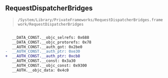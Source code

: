 ## RequestDispatcherBridges

> `/System/Library/PrivateFrameworks/RequestDispatcherBridges.framework/RequestDispatcherBridges`

```diff

   __DATA_CONST.__objc_selrefs: 0x688
   __DATA_CONST.__objc_protorefs: 0x78
   __AUTH_CONST.__auth_got: 0x2be0
-  __AUTH_CONST.__auth_ptr: 0xe30
+  __AUTH_CONST.__auth_ptr: 0xcb8
   __AUTH_CONST.__const: 0x3a30
   __AUTH_CONST.__objc_const: 0x9300
   __AUTH.__objc_data: 0x4c0

```
